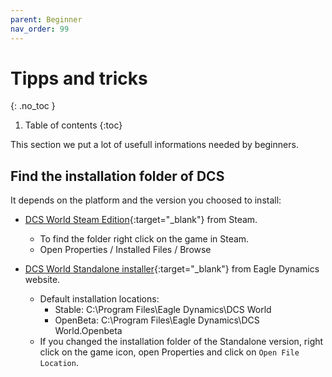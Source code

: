 ```yaml
---
parent: Beginner
nav_order: 99
---
```

# Tipps and tricks
{: .no_toc }

1. Table of contents
{:toc}

This section we put a lot of usefull informations needed by beginners.

## Find the installation folder of DCS

It depends on the platform and the version you choosed to install:

- [DCS World Steam Edition]{:target="_blank"} from Steam.
  - To find the folder right click on the game in Steam.
  - Open Properties / Installed Files / Browse

- [DCS World Standalone installer]{:target="_blank"} from Eagle Dynamics website.
  - Default installation locations:
    - Stable: C:\Program Files\Eagle Dynamics\DCS World
    - OpenBeta: C:\Program Files\Eagle Dynamics\DCS World.Openbeta
  - If you changed the installation folder of the Standalone version, right
    click on the game icon, open Properties and click on `Open File Location`.

[DCS World Steam Edition]: https://store.steampowered.com/app/223750/DCS_World_Steam_Edition/
[DCS World Standalone installer]: https://www.digitalcombatsimulator.com/en/downloads/world/
